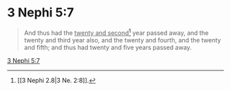# 3 Nephi 5:7

> And thus had the <u>twenty and second</u>[^a] year passed away, and the twenty and third year also, and the twenty and fourth, and the twenty and fifth; and thus had twenty and five years passed away.

[3 Nephi 5:7](https://www.churchofjesuschrist.org/study/scriptures/bofm/3-ne/5?lang=eng&id=p7#p7)


[^a]: [[3 Nephi 2.8|3 Ne. 2:8]].  
